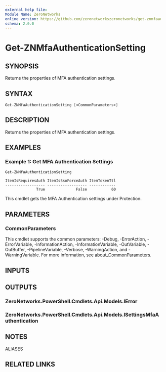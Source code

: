 ```yaml
---
external help file:
Module Name: ZeroNetworks
online version: https://github.com/zeronetworkszeronetworks/get-znmfaauthenticationsetting
schema: 2.0.0
---
```


# Get-ZNMfaAuthenticationSetting

## SYNOPSIS
Returns the properties of MFA authentication settings.

## SYNTAX

```
Get-ZNMfaAuthenticationSetting [<CommonParameters>]
```

## DESCRIPTION
Returns the properties of MFA authentication settings.

## EXAMPLES

### Example 1: Get MFA Authentication Settings
```powershell
Get-ZNMfaAuthenticationSetting
```

```output
ItemIsRequiresAuth ItemIsSsoForceAuth ItemTokenTtl
------------------ ------------------ ------------
              True              False           60
```

This cmdlet gets the MFA Authentication settings under Protection.

## PARAMETERS

### CommonParameters
This cmdlet supports the common parameters: -Debug, -ErrorAction, -ErrorVariable, -InformationAction, -InformationVariable, -OutVariable, -OutBuffer, -PipelineVariable, -Verbose, -WarningAction, and -WarningVariable. For more information, see [about_CommonParameters](http://go.microsoft.com/fwlink/?LinkID=113216).

## INPUTS

## OUTPUTS

### ZeroNetworks.PowerShell.Cmdlets.Api.Models.IError

### ZeroNetworks.PowerShell.Cmdlets.Api.Models.ISettingsMfaAuthentication

## NOTES

ALIASES

## RELATED LINKS


